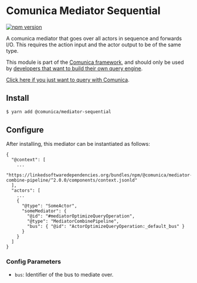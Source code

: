 # Comunica Mediator Sequential

[![npm version](https://badge.fury.io/js/%40comunica%2Fmediator-sequential.svg)](https://www.npmjs.com/package/@comunica/mediator-sequential)

A comunica mediator that goes over all actors in sequence and forwards I/O.
This requires the action input and the actor output to be of the same type.

This module is part of the [Comunica framework](https://github.com/comunica/comunica),
and should only be used by [developers that want to build their own query engine](https://comunica.dev/docs/modify/).

[Click here if you just want to query with Comunica](https://comunica.dev/docs/query/).

## Install

```bash
$ yarn add @comunica/mediator-sequential
```

## Configure

After installing, this mediator can be instantiated as follows:
```text
{
  "@context": [
    ...
    "https://linkedsoftwaredependencies.org/bundles/npm/@comunica/mediator-combine-pipeline/^2.0.0/components/context.jsonld"  
  ],
  "actors": [
    ...
    {
      "@type": "SomeActor",
      "someMediator": {
        "@id": "#mediatorOptimizeQueryOperation",
        "@type": "MediatorCombinePipeline",
        "bus": { "@id": "ActorOptimizeQueryOperation:_default_bus" }
      }
    }
  ]
}
```

### Config Parameters

* `bus`: Identifier of the bus to mediate over.

